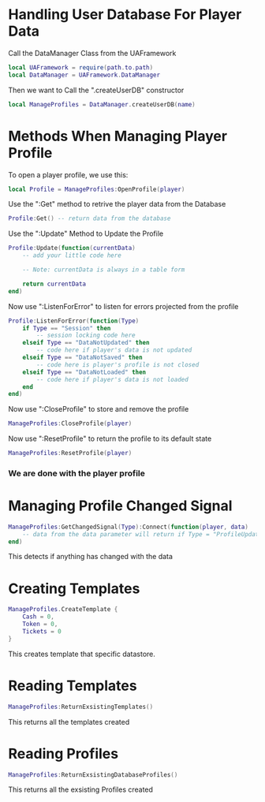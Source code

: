 # **Handling User Database For Player Data**

Call the DataManager Class from the UAFramework

``` lua
local UAFramework = require(path.to.path)
local DataManager = UAFramework.DataManager
```

Then we want to Call the ".createUserDB" constructor
```lua
local ManageProfiles = DataManager.createUserDB(name)
```

# Methods When Managing Player Profile

To open a player profile, we use this:
``` lua
local Profile = ManageProfiles:OpenProfile(player)
```

Use the ":Get" method to retrive the player data from the Database

``` lua
Profile:Get() -- return data from the database
```

Use the ":Update" Method to Update the Profile

``` lua
Profile:Update(function(currentData)
    -- add your little code here 

    -- Note: currentData is always in a table form

    return currentData
end)
```

Now use ":ListenForError" to listen for errors projected from the profile

``` lua
Profile:ListenForError(function(Type)
    if Type == "Session" then
        -- session locking code here
    elseif Type == "DataNotUpdated" then
        -- code here if player's data is not updated
    elseif Type == "DataNotSaved" then
        -- code here is player's profile is not closed
    elseif Type == "DataNotLoaded" then
        -- code here if player's data is not loaded
    end
end)
```

Now use ":CloseProfile" to store and remove the profile

``` lua
ManageProfiles:CloseProfile(player)
```

Now use ":ResetProfile" to return the profile to its default state
``` lua
ManageProfiles:ResetProfile(player)
```

### We are done with the player profile
#

# Managing Profile Changed Signal
``` lua
ManageProfiles:GetChangedSignal(Type):Connect(function(player, data)
    -- data from the data parameter will return if Type = "ProfileUpdated" else it would return nil
end)
```
This detects if anything has changed with the data
#
# Creating Templates
``` lua
ManageProfiles.CreateTemplate {
    Cash = 0,
    Token = 0,
    Tickets = 0
}
```
This creates template that specific datastore.

#

# Reading Templates
``` lua
ManageProfiles:ReturnExsistingTemplates()
```
This returns all the templates created 

#

# Reading Profiles
``` lua
ManageProfiles:ReturnExsistingDatabaseProfiles()
```
This returns all the exsisting Profiles created